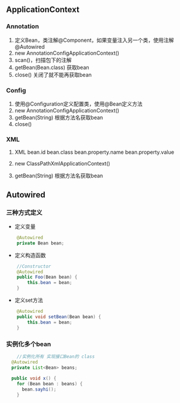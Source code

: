 ## ApplicationContext

### Annotation
1. 定义Bean，类注解@Component，如果变量注入另一个类，使用注解@Autowired
2. new AnnotationConfigApplicationContext()
3. scan()，扫描包下的注解
4. getBean(Bean.class) 获取bean
5. close() 关闭了就不能再获取bean

### Config
1. 使用@Configuration定义配置类，使用@Bean定义方法
2. new AnnotationConfigApplicationContext()
3. getBean(String) 根据方法名获取bean
4. close()

### XML
1. XML
bean.id 
bean.class 
bean.property.name
bean.property.value

2. new ClassPathXmlApplicationContext()
3. getBean(String) 根据方法名获取bean


##  Autowired

### 三种方式定义
- 定义变量
```java
	@Autowired
	private Bean bean;
```

- 定义构造函数
```java
	//Constructor
	@Autowired
	public Foo(Bean bean) {
		this.bean = bean;
	}
```

- 定义set方法
```java
	@Autowired
	public void setBean(Bean bean) {
		this.bean = bean;
	}
```

### 实例化多个bean

```java
	//实例化所有 实现接口Bean的 class
  @Autowired 
  private List<Bean> beans; 
 
  public void x() { 
    for (Bean bean : beans) { 
      bean.sayhi(); 
    } 
```
















